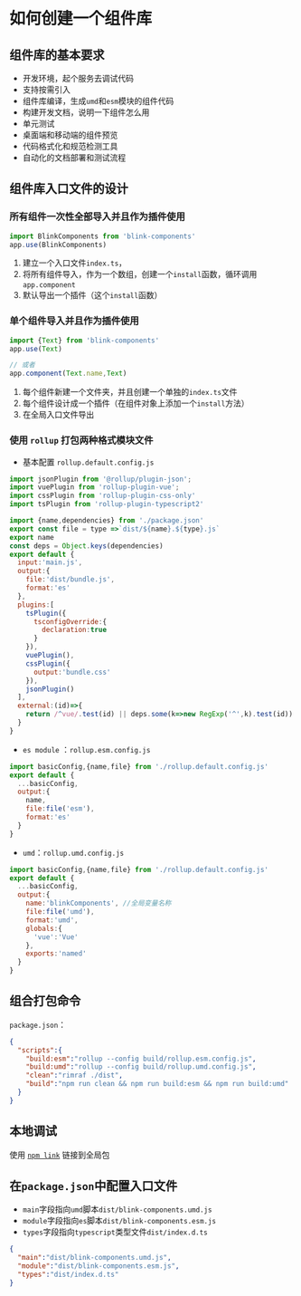 # 如何创建一个组件库

## 组件库的基本要求
- 开发环境，起个服务去调试代码
- 支持按需引入
- 组件库编译，生成`umd`和`esm`模块的组件代码
- 构建开发文档，说明一下组件怎么用
- 单元测试
- 桌面端和移动端的组件预览
- 代码格式化和规范检测工具
- 自动化的文档部署和测试流程

## 组件库入口文件的设计

### 所有组件一次性全部导入并且作为插件使用

```javascript
import BlinkComponents from 'blink-components'
app.use(BlinkComponents)
```

1. 建立一个入口文件`index.ts`，
2. 将所有组件导入，作为一个数组，创建一个`install`函数，循环调用`app.component`
3. 默认导出一个插件（这个`install`函数）

### 单个组件导入并且作为插件使用

```javascript
import {Text} from 'blink-components'
app.use(Text)

// 或者
app.component(Text.name,Text)
``` 

1. 每个组件新建一个文件夹，并且创建一个单独的`index.ts`文件
2. 每个组件设计成一个插件（在组件对象上添加一个`install`方法）
3. 在全局入口文件导出

### 使用 `rollup` 打包两种格式模块文件

- 基本配置 `rollup.default.config.js`
```javascript
import jsonPlugin from '@rollup/plugin-json';
import vuePlugin from 'rollup-plugin-vue';
import cssPlugin from 'rollup-plugin-css-only'
import tsPlugin from 'rollup-plugin-typescript2'

import {name,dependencies} from './package.json'
export const file = type =>`dist/${name}.${type}.js`
export name
const deps = Object.keys(dependencies)
export default {
  input:'main.js',
  output:{
    file:'dist/bundle.js',
    format:'es'
  },
  plugins:[
    tsPlugin({
      tsconfigOverride:{
        declaration:true
      }
    }),
    vuePlugin(),
    cssPlugin({
      output:'bundle.css'
    }),
    jsonPlugin()
  ],
  external:(id)=>{
    return /^vue/.test(id) || deps.some(k=>new RegExp('^',k).test(id))
  }
}
```

- `es module` ：`rollup.esm.config.js`
```javascript
import basicConfig,{name,file} from './rollup.default.config.js'
export default {
  ...basicConfig,
  output:{
    name,
    file:file('esm'),
    format:'es'
  }
}
```

- `umd`：`rollup.umd.config.js`
```javascript
import basicConfig,{name,file} from './rollup.default.config.js'
export default {
  ...basicConfig,
  output:{
    name:'blinkComponents', //全局变量名称
    file:file('umd'),
    format:'umd',
    globals:{
      'vue':'Vue'
    },
    exports:'named'
  }
}
```

## 组合打包命令
`package.json`：
```json
{
  "scripts":{
    "build:esm":"rollup --config build/rollup.esm.config.js",
    "build:umd":"rollup --config build/rollup.umd.config.js",
    "clean":"rimraf ./dist",
    "build":"npm run clean && npm run build:esm && npm run build:umd"
  }
}
```

## 本地调试

使用 [`npm link`](../CLI/快速入门.md) 链接到全局包

## 在`package.json`中配置入口文件
- `main`字段指向`umd`脚本`dist/blink-components.umd.js`
- `module`字段指向`es`脚本`dist/blink-components.esm.js`
- `types`字段指向`typescript`类型文件`dist/index.d.ts`
```json
{
  "main":"dist/blink-components.umd.js",
  "module":"dist/blink-components.esm.js",
  "types":"dist/index.d.ts"
}
```
